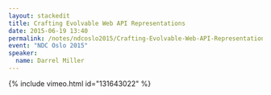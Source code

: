 ```yaml
---
layout: stackedit
title: Crafting Evolvable Web API Representations
date: 2015-06-19 13:40
permalink: /notes/ndcoslo2015/Crafting-Evolvable-Web-API-Representations.html
event: "NDC Oslo 2015"
speaker:
  name: Darrel Miller
---
```


{% include vimeo.html id="131643022" %}